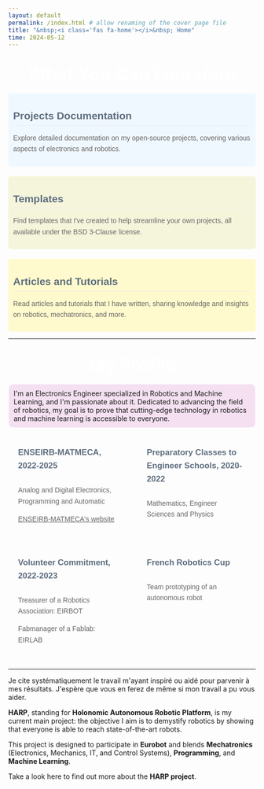 ```yaml
---
layout: default
permalink: /index.html # allow renaming of the cover page file
title: "&nbsp;<i class='fas fa-home'></i>&nbsp; Home"
time: 2024-05-12
---
```


## <span style="font-size: 36px; font-weight: bold; color:#fff; border-bottom: none; display: block; text-align: center;">What You Can Find Here<span>

<div style="display: flex; flex-wrap: wrap; gap: 20px;">

  <div style="flex: 1; min-width: 300px; background-color: #F0F8FF; padding: 10px; border-radius: 5px; color: #333; font-family: Arial, sans-serif; line-height: 1.6;">
    <hr style="border: none; border-top: transparent; margin: 9px 0; background: transparent;">
    <span style="display: block; padding-bottom: .1em; border-bottom: 1px solid #eaecef; font-size: 1.5em; font-weight: bold; color: #5D6D7E;">
      Projects Documentation
    </span>
    <p style="color: #666;">Explore detailed documentation on my open-source projects, covering various aspects of electronics and robotics.</p>
  </div>

  <div style="flex: 1; min-width: 300px; background-color: #F5F5DC; padding: 10px; border-radius: 5px; color: #333; font-family: Arial, sans-serif; line-height: 1.6;">
    <hr style="border: none; border-top: transparent; margin: 9px 0; background: transparent;">
    <span style="display: block; padding-bottom: .1em; border-bottom: 1px solid #eaecef; font-size: 1.5em; font-weight: bold; color: #5D6D7E;">
      Templates
    </span>
    <p style="color: #666;">Find templates that I've created to help streamline your own projects, all available under the BSD 3-Clause license.</p>
  </div>

  <div style="flex: 1; min-width: 300px; background-color: #FFFACD; padding: 10px; border-radius: 5px; color: #333; font-family: Arial, sans-serif; line-height: 1.6;">
    <hr style="border: none; border-top: transparent; margin: 9px 0; background: transparent;">
    <span style="display: block; padding-bottom: .1em; border-bottom: 1px solid #eaecef; font-size: 1.5em; font-weight: bold; color: #5D6D7E;">
      Articles and Tutorials
    </span>
    <p style="color: #666;">Read articles and tutorials that I have written, sharing knowledge and insights on robotics, mechatronics, and more.</p>
  </div>

</div>


<hr>

## <span style="font-size: 36px; font-weight: bold; color:#fff; border-bottom: none; display: block; text-align: center;">My Profile<span>

<div style="background-color: rgba(176, 19, 159, 0.12); padding: 10px; border: 1px solid #fff; border-radius: 10px;">
  I'm an Electronics Engineer specialized in Robotics and Machine Learning, and I'm passionate about it.
  Dedicated to advancing the field of robotics, my goal is to prove that cutting-edge technology in robotics and machine learning is accessible to everyone.
</div>
<br>


<div style="display: grid; grid-template-columns: repeat(2, 1fr); gap: 20px; background-color: transparent; padding: 0px; border-radius: 10px;">
  
  <div style="background-color: transparent; padding: 20px; border-radius: 10px; color: #333; font-family: Arial, sans-serif; line-height: 1.6;">
    <div style="overflow: hidden; margin-bottom: 10px;">
        <i class="fas fa-microchip" style="font-size: 30px; float: left; margin-right: 10px;"></i>
        <h1 style="margin: 0; font-size: 1.2em; color: #5D6D7E; padding-bottom: .6em;">ENSEIRB-MATMECA, 2022-2025</h1>
    </div>
    <p style="color: #666;">Analog and Digital Electronics, Programming and Automatic</p>
    <a href="URL_ENSEIRB" style="color: #666;">ENSEIRB-MATMECA's website</a>
  </div>

  <div style="background-color: transparent; padding: 20px; border-radius: 10px; color: #333; font-family: Arial, sans-serif; line-height: 1.6;">
    <div style="overflow: hidden; margin-bottom: 10px;">
      <i class="fas fa-book" style="font-size: 30px; float: left; margin-right: 10px;"></i>
      <h1 style="margin: 0; font-size: 1.2em; color: #5D6D7E; padding-bottom: .6em;">Preparatory Classes to Engineer Schools, 2020-2022</h1>
    </div>
    <p style="color: #666;">Mathematics, Engineer Sciences and Physics</p>
  </div>

  <div style="background-color: transparent; padding: 20px; border-radius: 10px; color: #333; font-family: Arial, sans-serif; line-height: 1.6;">
    <div style="overflow: hidden; margin-bottom: 10px;">
      <i class="fas fa-hand-holding" style="font-size: 30px; float: left; margin-right: 10px;"></i>
      <h1 style="margin: 0; font-size: 1.2em; color: #5D6D7E; padding-bottom: .6em;">Volunteer Commitment, 2022-2023</h1>
    </div>
    <p style="color: #666;">Treasurer of a Robotics Association: EIRBOT</p>
    <p style="color: #666;">Fabmanager of a Fablab: EIRLAB</p>
  </div>

  <div style="background-color: transparent; padding: 20px; border-radius: 10px; color: #333; font-family: Arial, sans-serif; line-height: 1.6;">
    <div style="overflow: hidden; margin-bottom: 10px;">
      <i class="fas fa-robot" style="font-size: 30px; float: left; margin-right: 10px;"></i>
      <h1 style="margin: 0; font-size: 1.2em; color: #5D6D7E; padding-bottom: .6em;">French Robotics Cup</h1>
    </div>
    <p style="color: #666;">Team prototyping of an autonomous robot</p>
  </div>

</div>

<hr>

Je cite systématiquement le travail m'ayant inspiré ou aidé pour parvenir à mes résultats. J'espère que vous en ferez de même si mon travail a pu vous aider.

**HARP**, standing for **Holonomic Autonomous Robotic Platform**, is my current main project:
the objective I aim is to demystify robotics by showing that everyone is able to reach state-of-the-art robots.

This project is designed to participate in **Eurobot** and blends **Mechatronics** (Electronics, Mechanics, IT, and Control Systems), **Programming**, and **Machine Learning**.

Take a look here to find out more about the **HARP project**.
